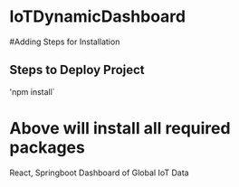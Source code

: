 # IoTDynamicDashboard


#Adding Steps for Installation

## Steps to Deploy Project 
'npm install`

# Above will install all required packages 


React, Springboot Dashboard of Global IoT Data
